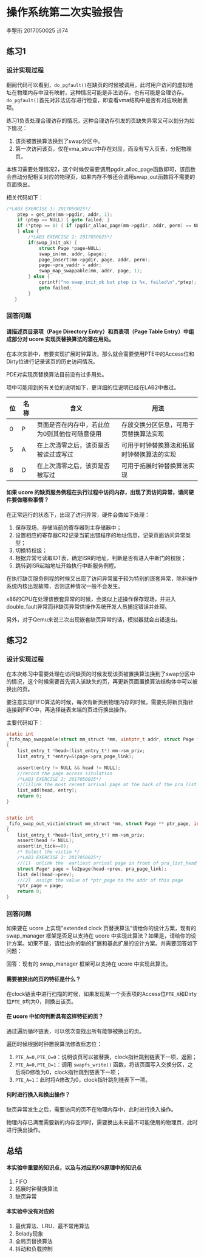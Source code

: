 # 操作系统第二次实验报告
李曌珩 2017050025 计74

## 练习1
### 设计实现过程

翻阅代码可以看到，`do_pgfault()`在缺页的时候被调用，此时用户访问的虚拟地址在物理内存中没有映射，这种情况可能是非法访存，也有可能是合理访存。`do_pgfault()`首先对非法访存进行检查，即查看vma结构中是否有对应映射表项。

练习1负责处理合理访存的情况，这种合理访存引发的页缺失异常又可以划分为如下情况：

1. 该页被置换算法换到了swap分区中。
2. 第一次访问该页，仅在vma_struct中存在对应，而没有写入页表，分配物理页。

本练习需要处理情况2，这个时候仅需要调用pgdir_alloc_page函数即可，该函数会自动分配相关对应的物理页，如果内存不够还会调用swap_out函数将不需要的页面换出。

相关代码如下：
```c
/*LAB3 EXERCISE 1: 2017050025*/
    ptep = get_pte(mm->pgdir, addr, 1);
    if (ptep == NULL) { goto failed; }
    if (*ptep == 0) { if (pgdir_alloc_page(mm->pgdir, addr, perm) == NULL) goto failed;
    } else {
        /*LAB3 EXERCISE 2: 2017050025*/
        if(swap_init_ok) {
            struct Page *page=NULL;
            swap_in(mm, addr, &page);
            page_insert(mm->pgdir, page, addr, perm);
            page->pra_vaddr = addr;
            swap_map_swappable(mm, addr, page, 1);
        } else {
            cprintf("no swap_init_ok but ptep is %x, failed\n",*ptep);
            goto failed;
        }
   }
```
### 回答问题
#### 请描述页目录项（Page Directory Entry）和页表项（Page Table Entry）中组成部分对 ucore 实现页替换算法的潜在用处。
在本次实验中，若要实现扩展时钟算法，那么就会需要使用PTE中的Access位和Dirty位进行记录该页的历史访问情况。

PDE对实现页替换算法目前没有过多用处。

项中可能用到的有关位的说明如下，更详细的位说明已经在LAB2中做过。

| 位   | 名称 | 含义 | 用法 |
| ---- | ---- | ---- | --- |
| 0     | P     | 页面是否在内存中，若此位为0则其他位可随意使用                           |存放交换分区信息，可用于页替换算法实现|
| 5     | A     | 在上次清零之后，该页是否被读过或写过  |可用于时钟替换算法和拓展时钟替换算法的实现|
| 6 | D | 在上次清零之后，该页是否被写过 |可用于拓展时钟替换算法实现|

#### 如果 ucore 的缺页服务例程在执行过程中访问内存，出现了页访问异常，请问硬件要做哪些事情？
在正常运行的状态下，出现了访问异常，硬件会做如下处理：

1. 保存现场，存储当前的寄存器到主存储器中；
2. 设置相应的寄存器CR2记录当前出错程序的地址信息，记录页面访问异常类型；
3. 切换特权级；
4. 根据异常号读取IDT表，确定ISR的地址，判断是否有进入中断门的权限；
5. 跳转到ISR起始地址开始执行中断服务例程。

在执行缺页服务例程的时候又出现了访问异常属于较为特别的嵌套异常，除非操作系统内核出现故障，否则这种情况一般不会发生。

x86的CPU在处理该嵌套异常的时候，会类似上述操作保存现场，并进入double_fault异常而非缺页异常供操作系统开发人员捕捉错误并处理。

另外，对于Qemu来说三次出现嵌套缺页异常的话，模拟器就会出错退出。

## 练习2
### 设计实现过程

在本次练习中需要处理在访问缺页的时候发现该页被置换算法换到了swap分区中的情况，这个时候需要首先调入该缺失的页，再更新页面置换算法结构体中可以被换出的页。

要注意实现FIFO算法的时候，每次有新页到物理内存的时候，需要先将新页指针连接到FIFO中，再选择链表末端的页进行换出操作。

主要代码如下：
```c
static int
_fifo_map_swappable(struct mm_struct *mm, uintptr_t addr, struct Page *page, int swap_in)
{
    list_entry_t *head=(list_entry_t*) mm->sm_priv;
    list_entry_t *entry=&(page->pra_page_link);
 
    assert(entry != NULL && head != NULL);
    //record the page access situlation
    /*LAB3 EXERCISE 2: 2017050025*/ 
    //(1)link the most recent arrival page at the back of the pra_list_head qeueue.
    list_add(head, entry);
    return 0;
}


static int
_fifo_swap_out_victim(struct mm_struct *mm, struct Page ** ptr_page, int in_tick)
{
    list_entry_t *head=(list_entry_t*) mm->sm_priv;
    assert(head != NULL);
    assert(in_tick==0);
    /* Select the victim */
    /*LAB3 EXERCISE 2: 2017050025*/ 
    //(1)  unlink the  earliest arrival page in front of pra_list_head qeueue
    struct Page* page = le2page(head->prev, pra_page_link);
    list_del(head->prev);
    //(2)  assign the value of *ptr_page to the addr of this page
    *ptr_page = page;
    return 0;
}
```

### 回答问题
如果要在 ucore 上实现"extended clock 页替换算法"请给你的设计方案，现有的 swap_manager 框架是否足以支持在 ucore 中实现此算法？如果是，请给你的设计方案。如果不是，请给出你的新的扩展和基此扩展的设计方案。并需要回答如下问题：

回答：现有的 swap_manager 框架可以支持在 ucore 中实现此算法。

#### 需要被换出的页的特征是什么？
在clock链表中进行扫描的时候，如果发现某一个页表项的Access位`PTE_A`和Dirty位`PTE_D`均为0，则换出该页。

#### 在 ucore 中如何判断具有这样特征的页？
通过遍历循环链表，可以依次查找出所有能够被换出的页。

遍历时候根据时钟置换算法修改标志位：

1. `PTE_A=0,PTE_D=0`：说明该页可以被替换，clock指针跳到链表下一项，返回；
2. `PTE_A=0,PTE_D=1`：调用 `swapfs_write()` 函数，将该页面写入交换分区，之后将D修改为0，clock指针跳到链表下一项；
3. `PTE_A=1`：此时将A修改为0，clock指针跳到链表下一项。

#### 何时进行换入和换出操作？
缺页异常发生之后，需要访问的页不在物理内存中，此时进行换入操作。

物理内存已满而需要新的内存空间时，需要换出未来最不可能使用的物理页，此时进行换出操作。


## 总结
#### 本实验中重要的知识点，以及与对应的OS原理中的知识点
1. FIFO
2. 拓展时钟替换算法
3. 缺页异常

#### 本实验中没有对应的
1. 最优算法、LRU、最不常用算法
2. Belady现象
3. 全局页替换算法
4. 抖动和负载控制